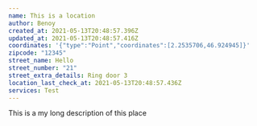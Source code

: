 ```yaml
---
name: This is a location
author: Benoy
created_at: 2021-05-13T20:48:57.396Z
updated_at: 2021-05-13T20:48:57.416Z
coordinates: '{"type":"Point","coordinates":[2.2535706,46.924945]}'
zipcode: "12345"
street_name: Hello
street_number: "21"
street_extra_details: Ring door 3
location_last_check_at: 2021-05-13T20:48:57.436Z
services: Test
---
```

This is a my long description of this place